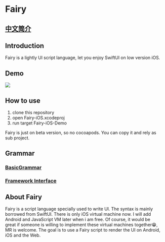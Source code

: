 # Fairy

## [中文简介](./README_CN.md)

## Introduction

Fairy is a lightly UI script language, let you enjoy SwiftUI on low version iOS.



## Demo

<img src="/uploads/fairy.gif" align=center>



## How to use

1. clone this repository
2. open Fairy-iOS.xcodeproj
3. run target Fairy-iOS-Demo

Fairy is just on beta version, so no cocoapods. You can copy it and rely as sub project.


## Grammar
### [BasicGrammar](./grammarDoc.md)

### [Framework Interface](./frameworkDoc.md)


## About Fairy

Fairy is a script language specially used to write UI.
The syntax is mainly borrowed from SwiftUI.
There is only iOS virtual machine now.
I will add Android and JavaScript VM later when i am free.
Of course, it would be great if someone is willing to implement these virtual machines together😁, MR is welcome.
The goal is to use a Fairy script to render the UI on Android, iOS and the Web.